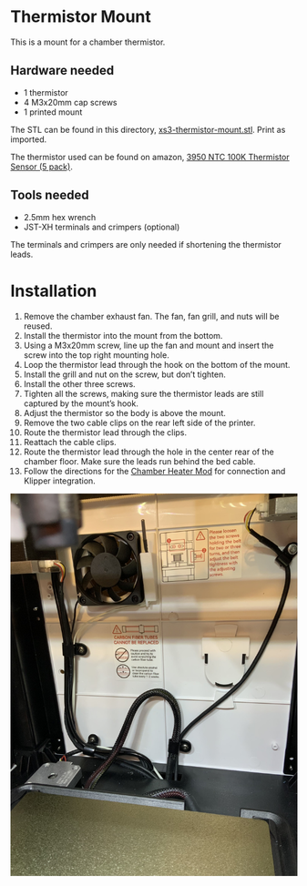 # Thermistor Mount

This is a mount for a chamber thermistor.

## Hardware needed

- 1 thermistor
- 4 M3x20mm cap screws
- 1 printed mount

The STL can be found in this directory,
[xs3-thermistor-mount.stl](./xs3-thermistor-mount.stl). Print as
imported.

The thermistor used can be found on amazon, [3950 NTC 100K Thermistor
Sensor (5 pack)](https://a.co/d/aC1xXPI).

## Tools needed

- 2.5mm hex wrench
- JST-XH terminals and crimpers (optional)

The terminals and crimpers are only needed if shortening the thermistor
leads.

# Installation

1.  Remove the chamber exhaust fan. The fan, fan grill, and nuts will be
    reused.
2.  Install the thermistor into the mount from the bottom.
3.  Using a M3x20mm screw, line up the fan and mount and insert the
    screw into the top right mounting hole.
4.  Loop the thermistor lead through the hook on the bottom of the
    mount.
5.  Install the grill and nut on the screw, but don’t tighten.
6.  Install the other three screws.
7.  Tighten all the screws, making sure the thermistor leads are still
    captured by the mount’s hook.
8.  Adjust the thermistor so the body is above the mount.
9.  Remove the two cable clips on the rear left side of the printer.
10. Route the thermistor lead through the clips.
11. Reattach the cable clips.
12. Route the thermistor lead through the hole in the center rear of the
    chamber floor. Make sure the leads run behind the bed cable.
13. Follow the directions for the [Chamber Heater
    Mod](../heater-mod/README.md) for connection and Klipper
    integration.

![](images/xs3-thermistor-mount.jpeg)
